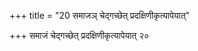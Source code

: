 +++
title = "20 समाजञ् चेद्गच्छेत् प्रदक्षिणीकृत्यापेयात्"

+++
समाजं चेद्गच्छेत् प्रदक्षिणीकृत्यापेयात् २०